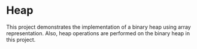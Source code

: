 # Heap
This project demonstrates the implementation of a binary heap using array representation. Also, heap operations are performed on the binary heap in this project.
